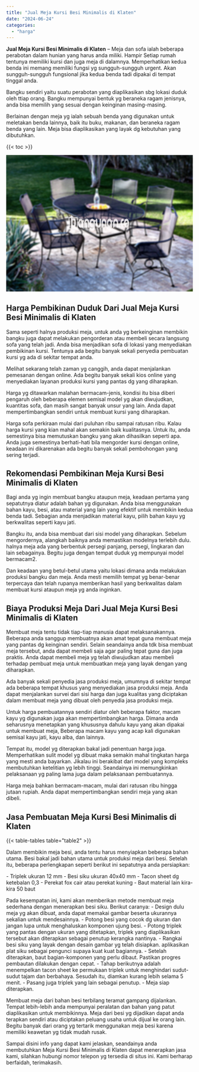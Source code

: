 ```yaml
---
title: "Jual Meja Kursi Besi Minimalis di Klaten"
date: "2024-06-24"
categories: 
  - "harga"
---
```


**Jual Meja Kursi Besi Minimalis di Klaten** – Meja dan sofa ialah beberapa perabotan dalam hunian yang harus anda miliki. Hampir Setiap rumah tentunya memiliki kursi dan juga meja di dalamnya. Memperhatikan kedua benda ini memang memiliki fungsi yg sungguh-sungguh urgent. Akan sungguh-sungguh fungsional jika kedua benda tadi dipakai di tempat tinggal anda.

Bangku sendiri yaitu suatu perabotan yang diaplikasikan sbg lokasi duduk oleh ttiap orang. Bangku mempunyai bentuk yg beraneka ragam jenisnya, anda bisa memilih yang sesuai dengan keinginan masing-masing.

Berlainan dengan meja yg ialah sebuah benda yang digunakan untuk meletakan benda lainnya, baik itu buku, makanan, dan beraneka ragam benda yang lain. Meja bisa diaplikasikan yang layak dg kebutuhan yang dibutuhkan.

{{< toc >}}

![Jual Meja Kursi Besi Minimalis di Klaten](/images/jual-meja-besi-murah12.png)

## Harga Pembikinan Duduk Dari Jual Meja Kursi Besi Minimalis di Klaten

Sama seperti halnya produksi meja, untuk anda yg berkeinginan membikin bangku juga dapat melakukan pengorderan atau membeli secara langsung sofa yang telah jadi. Anda bisa menjadikan sofa di lokasi yang menyediakan pembikinan kursi. Tentunya ada begitu banyak sekali penyedia pembuatan kursi yg ada di sekitar tempat anda.

Melihat sekarang telah zaman yg canggih, anda dapat menjalankan pemesanan dengan online. Ada begitu banyak sekali kios online yang menyediakan layanan produksi kursi yang pantas dg yang diharapkan.

Harga yg ditawarkan malahan bermacam-jenis, kondisi itu bisa diberi pengaruh oleh beberapa elemen semisal model yg akan diwujudkan, kuantitas sofa, dan masih sangat banyak unsur yang lain. Anda dapat mempertimbangkan sendiri untuk membuat kursi yang diharapkan.

Harga sofa perkiraan mulai dari puluhan ribu sampai ratusan ribu. Kalau harga kursi yang kian mahal akan semakin baik kualitasnya. Untuk itu, anda semestinya bisa memutuskan bangku yang akan dihasilkan seperti apa. Anda juga semestinya berhati-hati bila mengorder kursi dengan online, keadaan ini dikarenakan ada begitu banyak sekali pembohongan yang sering terjadi.

## Rekomendasi Pembikinan Meja Kursi Besi Minimalis di Klaten

Bagi anda yg ingin membuat bangku ataupun meja, keadaan pertama yang sepatutnya diatur adalah bahan yg digunakan. Anda bisa menggunakan bahan kayu, besi, atau material yang lain yang efektif untuk membikin kedua benda tadi. Sebagian anda menjadikan material kayu, pilih bahan kayu yg berkwalitas seperti kayu jati.

Bangku itu, anda bisa membuat dari sisi model yang diharapkan. Sebelum mengordernya, alangkah baiknya anda memastikan modelnya terlebih dulu. halnya meja ada yang berbentuk persegi panjang, persegi, lingkaran dan lain sebagainya. Begitu juga dengan tempat duduk yg mempunyai model bermacam2.

Dan keadaan yang betul-betul utama yaitu lokasi dimana anda melakukan produksi bangku dan meja. Anda mesti memilih tempat yg benar-benar terpercaya dan telah rupanya memberikan hasil yang berkwalitas dalam membuat kursi ataupun meja yg anda inginkan.

## Biaya Produksi Meja Dari Jual Meja Kursi Besi Minimalis di Klaten

Membuat meja tentu tidak tiap-tiap manusia dapat melaksanakannya. Beberapa anda sanggup membuatnya akan amat tepat guna membuat meja yang pantas dg keinginan sendiri. Selain seandainya anda tdk bisa membuat meja tersebut, anda dapat membeli saja agar paling tepat guna dan juga praktis. Anda dapat membeli meja yg telah diwujudkan atau membeli terhadap pembuat meja untuk membuatkan meja yang layak dengan yang diharapkan.

Ada banyak sekali penyedia jasa produksi meja, umumnya di sekitar tempat ada beberapa tempat khusus yang menyediakan jasa produksi meja. Anda dapat menjalankan survei dari sisi harga dan juga kualitas yang diciptakan dalam membuat meja yang dibuat oleh penyedia jasa produksi meja.

Untuk harga pembuatannya sendiri diatur oleh beberapa faktor, macam kayu yg digunakan juga akan mempertimbangkan harga. Dimana anda seharusnya menetapkan yang khususnya dahulu kayu yang akan dipakai untuk membuat meja, Beberapa macam kayu yang acap kali digunakan semisal kayu jati, kayu alba, dan lainnya.

Tempat itu, model yg diterapkan bakal jadi penentuan harga juga. Memperhatikan sulit model yg dibuat maka semakin mahal tingkatan harga yang mesti anda bayarkan. Jikalau ini berakibat dari model yang kompleks membutuhkan ketelitian yg lebih tinggi. Seandainya ini memungkinkan pelaksanaan yg paling lama juga dalam pelaksanaan pembuatannya.

Harga meja bahkan bermacam-macam, mulai dari ratusan ribu hingga jutaan rupiah. Anda dapat mempertimbangkan sendiri meja yang akan dibeli.

## Jasa Pembuatan Meja Kursi Besi Minimalis di Klaten

{{< table-tables table="table2" >}}

Dalam membikin meja besi, anda tentu harus menyiapkan beberapa bahan utama. Besi bakal jadi bahan utama untuk produksi meja dari besi. Setelah itu, beberapa perlengkapan seperti berikut ini sepatutnya anda persiapkan:

\- Triplek ukuran 12 mm - Besi siku ukuran 40x40 mm - Tacon sheet dg ketebalan 0,3 - Perekat fox cair atau perekat kuning - Baut material lain kira-kira 50 baut

Pada kesempatan ini, kami akan memberikan metode membuat meja sederhana dengan menerapkan besi siku. Berikut caranya: - Design dulu meja yg akan dibuat, anda dapat memakai gambar beserta ukurannya sekalian untuk mendesainnya. - Potong besi yang cocok dg ukuran dan jangan lupa untuk menghaluskan komponen ujung besi. - Potong triplek yang pantas dengan ukuran yang ditetapkan, triplek yang diaplikasikan tersebut akan diterapkan sebagai penutup kerangka nantinya. - Rangkai besi siku yang layak dengan desain gambar yg telah disiapkan. aplikasikan plat siku sebagai pengunci supaya kuat kuat bagiannya. - Setelah diterapkan, baut bagian-komponen yang perlu dibaut. Pastikan progres pembautan dilakukan dengan cepat. - Tahap berikutnya adalah menempelkan tacon sheet ke permukaan triplek untuk menghindari sudut-sudut tajam dan berbahaya. Sesudah itu, diamkan kurang lebih selama 5 menit. - Pasang juga triplek yang lain sebagai penutup. - Meja siap diterapkan.

Membuat meja dari bahan besi terbilang teramat gampang dijalankan. Tempat lebih-lebih anda mempunyai peralatan dan bahan yang patut diaplikasikan untuk membikinnya. Meja dari besi yg dijadikan dapat anda terapkan sendiri atau diciptakan peluang usaha untuk dijual ke orang lain. Begitu banyak dari orang yg tertarik menggunakan meja besi karena memiliki keawetan yg tidak mudah rusak.

Sampai disini info yang dapat kami jelaskan, seandainya anda membutuhkan Meja Kursi Besi Minimalis di Klaten dapat menerapkan jasa kami, silahkan hubungi nomor telepon yg tersedia di situs ini. Kami berharap berfaidah, terimakasih.
